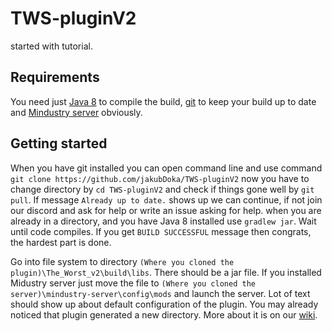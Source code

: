# TWS-pluginV2


started with tutorial.

## Requirements

You need just [Java 8](https://www.youtube.com/watch?v=oY3baOLET5w) to compile the build, 
[git](https://git-scm.com/book/en/v2/Getting-Started-Installing-Git) to keep your build up to date and 
[Mindustry server](https://anuke.itch.io/mindustry) obviously.

## Getting started

When you have git installed you can open command line and use command `git clone https://github.com/jakubDoka/TWS-pluginV2`
now you have to change directory by `cd TWS-pluginV2` and check if things gone well by `git pull`. If message 
`Already up to date.` shows up we can continue, if not join our discord and ask for help or write an issue asking for help.
when you are already in a directory, and you have Java 8 installed use `gradlew jar`. Wait until code compiles. If you get
`BUILD SUCCESSFUL` message then congrats, the hardest part is done.
 
 Go into file system to directory `(Where you cloned the plugin)\The_Worst_v2\build\libs`. There should be a jar file. If
 you installed Midustry server just move the file to `(Where you cloned the server)\mindustry-server\config\mods` and 
 launch the server. Lot of text should show up about default configuration of the plugin. You may already noticed that 
 plugin generated a new directory. More about it is on our [wiki](https://github.com/jakubDoka/TWS-pluginV2/wiki).
